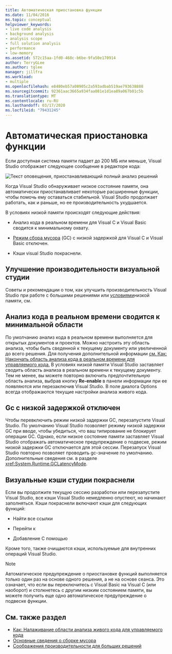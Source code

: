 ```yaml
---
title: Автоматическая приостановка функции
ms.date: 11/04/2016
ms.topic: conceptual
helpviewer_keywords:
- live code analysis
- background analysis
- analysis scope
- full solution analysis
- performance
- low-memory
ms.assetid: 572c15aa-1fd0-468c-b6be-9fa50e170914
author: TerryGLee
ms.author: tglee
manager: jillfra
ms.workload:
- multiple
ms.openlocfilehash: e8480eb57a08905c2a593adbab519ae793638888
ms.sourcegitcommit: 92361aac3665a934faa081e1d1ea89a067b01c5b
ms.translationtype: MT
ms.contentlocale: ru-RU
ms.lasthandoff: 03/17/2020
ms.locfileid: "79431245"
---
```

# <a name="automatic-feature-suspension"></a>Автоматическая приостановка функции

Если доступная система памяти падает до 200 МБ или меньше, Visual Studio отображает следующее сообщение в редакторе кода:

![Текст оповещения, приостанавливающий полный анализ решений](../code-quality/media/fsa_alert.png)

Когда Visual Studio обнаруживает низкое состояние памяти, она автоматически приостанавливает некоторые расширенные функции, чтобы помочь ему оставаться стабильной. Visual Studio продолжает работать, как и раньше, но ее производительность ухудшается.

В условиях низкой памяти происходят следующие действия:

- Анализ кода в реальном времени для Visual C и Visual Basic сводится к минимальному охвату.

- [Режим сбора мусора](/dotnet/standard/garbage-collection/index) (GC) с низкой задержкой для Visual C и Visual Basic отключен.

- Кэши visual Studio покраснели.

## <a name="improve-visual-studio-performance"></a>Улучшение производительности визуальной студии

Советы и рекомендации о том, как улучшить производительность Visual Studio при работе с большими решениями или [условиями](https://github.com/dotnet/roslyn/wiki/Performance-considerations-for-large-solutions)низкой памяти, см.

## <a name="live-code-analysis-is-reduced-to-minimal-scope"></a>Анализ кода в реальном времени сводится к минимальной области

По умолчанию анализ кода в реальном времени выполняется для открытых документов и проектов. Можно настроить эту область анализа, чтобы быть сведенной к текущему документу или увеличенной до всего решения. Для получения дополнительной информации [см. Как: Накончать область анализа кода в реальном времени для управляемого кода.](./configure-live-code-analysis-scope-managed-code.md) В условиях низкой памяти Visual Studio заставляет сводить область анализа в реальном времени к текущему документу. Тем не менее, вы можете повторно включить предпочтительную область анализа, выбрав кнопку **Re-enable** в панели информации при ее появляются или перезаключив Visual Studio. В поле диалога Options всегда отображаются текущие настройки анализа живого кода.

## <a name="gc-low-latency-disabled"></a>Gc с низкой задержкой отключен

Чтобы перевключить режим низкой задержки GC, перезапустите Visual Studio. По умолчанию Visual Studio позволяет режиму низкой задержки GC при вводе, чтобы убедиться, что ваш типирование не блокирует операции GC. Однако, если низкое состояние памяти заставляет Visual Studio отображать автоматическое предупреждение о подвеске, режим низкой задержки GC отключается для этой сессии. Перезапуск Visual Studio повторно позволяет проводить gc-значение по умолчанию. Дополнительные сведения см. в разделе <xref:System.Runtime.GCLatencyMode>.

## <a name="visual-studio-caches-flushed"></a>Визуальные кэши студии покраснели

Если вы продолжите текущую сессию разработки или перезапустите Visual Studio, все кэши Visual Studio немедленно опустеют, но начинают заполняться. Кэши покраснели включают кэши для следующих функций:

- Найти все ссылки

- Перейти к

- Добавление С помощью

Кроме того, также очищаются кэши, используемые для внутренних операций Visual Studio.

> [!NOTE]
> Автоматическое предупреждение о приостановке функций выполняется только один раз на основе одного решения, а не на основе сеанса. Это означает, что если вы переключитесь с Visual Basic на Visual C (или наоборот) и столкнетесь с другим низким состоянием памяти, вы можете получить еще одно автоматическое предупреждение о подвеске функции.

## <a name="see-also"></a>См. также раздел

- [Как: Налаживание области анализа живого кода для управляемого кода](./configure-live-code-analysis-scope-managed-code.md)
- [Основные сведения о сборке мусора](/dotnet/standard/garbage-collection/fundamentals)
- [Соображения производительности для больших решений](https://github.com/dotnet/roslyn/wiki/Performance-considerations-for-large-solutions)
